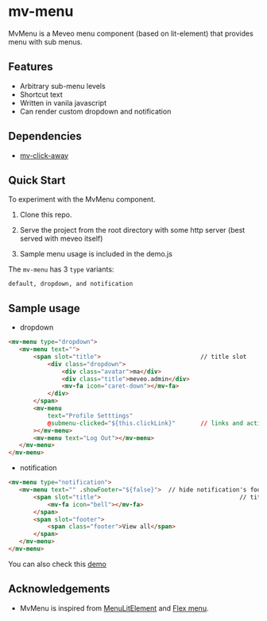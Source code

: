 # mv-menu

 MvMenu is a Meveo menu component (based on lit-element) that provides menu with sub menus.

## Features
* Arbitrary sub-menu levels
* Shortcut text
* Written in vanila javascript
* Can render custom dropdown and notification

## Dependencies

- [mv-click-away](https://github.com/meveo-org/mv-click-away)

## Quick Start

To experiment with the MvMenu component.   

1. Clone this repo.

2. Serve the project from the root directory with some http server (best served with meveo itself) 

3. Sample menu usage is included in the demo.js     

The `mv-menu` has 3 `type` variants:
```
default, dropdown, and notification 
```

## Sample usage
- dropdown
```html
<mv-menu type="dropdown">      
   <mv-menu text="">
       <span slot="title">                            // title slot
           <div class="dropdown">
               <div class="avatar">ma</div>
               <div class="title">meveo.admin</div>
               <mv-fa icon="caret-down"></mv-fa>
           </div>
       </span>
       <mv-menu 
           text="Profile Setttings"
           @submenu-clicked="${this.clickLink}"       // links and actions to be dispatched when menu items are clicked
       ></mv-menu>  
       <mv-menu text="Log Out"></mv-menu>
   </mv-menu>
</mv-menu>
```

- notification
```html
<mv-menu type="notification">
   <mv-menu text="" .showFooter="${false}">  // hide notification's footer
       <span slot="title">                                       // title, footer, body slots
           <mv-fa icon="bell"></mv-fa>
       </span>
       <span slot="footer">
           <span class="footer">View all</span>
       </span>
   </mv-menu>
</mv-menu>
```

You can also check this [demo](https://menu.meveo.org/)


## Acknowledgements

* MvMenu is inspired from [MenuLitElement](https://github.com/glenkitchen/menu-lit-element) and [Flex menu](https://www.damienflandrin.fr/blog/post/tutoriel-realiser-un-menu-responsive-avec-flexbox).
